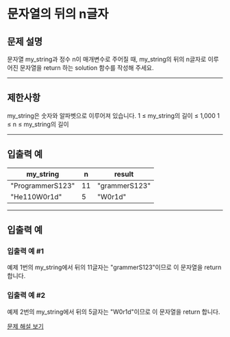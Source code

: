 # 문자열의 뒤의 n글자

## 문제 설명
문자열 my_string과 정수 n이 매개변수로 주어질 때, my_string의 뒤의 n글자로 이루어진 문자열을 return 하는 solution 함수를 작성해 주세요.

---

## 제한사항
my_string은 숫자와 알파벳으로 이루어져 있습니다.
1 ≤ my_string의 길이 ≤ 1,000
1 ≤ n ≤ my_string의 길이

---

## 입출력 예
| my_string        | n  | result        |
|------------------|----|---------------|
| "ProgrammerS123" | 11 | "grammerS123" |
| "He110W0r1d"     | 5  | "W0r1d"       |

---

## 입출력 예

### 입출력 예 #1

예제 1번의 my_string에서 뒤의 11글자는 "grammerS123"이므로 이 문자열을 return 합니다.

### 입출력 예 #2

예제 2번의 my_string에서 뒤의 5글자는 "W0r1d"이므로 이 문자열을 return 합니다.

[문제 해설 보기](./문제해설.md)

